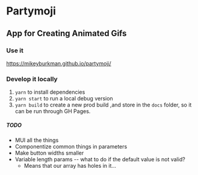 # Partymoji

## App for Creating Animated Gifs

### Use it

https://mikeyburkman.github.io/partymoji/

### Develop it locally

1. `yarn` to install dependencies
2. `yarn start` to run a local debug version
3. `yarn build` to create a new prod build ,and store in the `docs` folder, so it can be run through GH Pages.

##### TODO

- MUI all the things
- Componentize common things in parameters
- Make button widths smaller
- Variable length params -- what to do if the default value is not valid?
  - Means that our array has holes in it...
